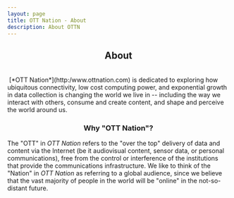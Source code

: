```yaml
---
layout: page
title: OTT Nation - About
description: About OTTN
---
```

<h2><center>About</center></h2>
<br/>
<span class="image left"><img src="{{ "/assets/images/blog_cover_small.jpg" | absolute_url }}" alt="" /></span>
[*OTT Nation*](http:/www.ottnation.com) is dedicated to exploring how ubiquitous connectivity, low cost computing power, and exponential growth in data collection is changing the world we live in -- including the way we interact with others, consume and create content,  and shape and perceive the world around us. 

<br/>

<div class="box">
    <h3><center>Why "OTT Nation"?</center></h3>
    <p>The "OTT" in <em>OTT Nation</em> refers to the "over the top" delivery of data and content via the Internet (be it audiovisual content, sensor data, or personal communications), free from the control or interference of the institutions that provide the communications infrastructure. We like to think of the "Nation" in <em>OTT Nation</em> as referring to a global audience, since we believe that the vast majority of people in the world will be "online" in the not-so-distant future.</p>
</div>
